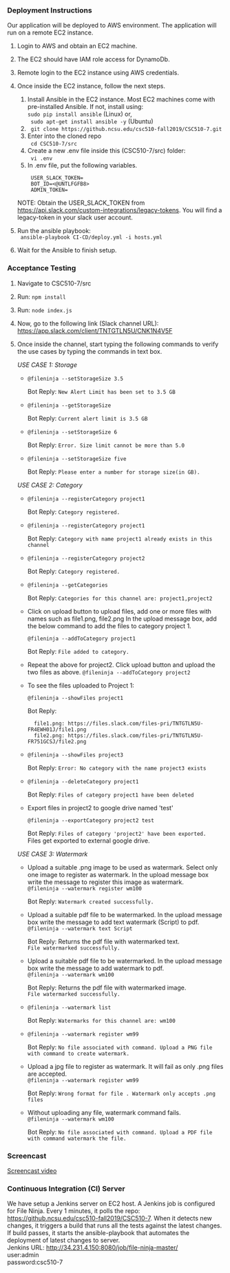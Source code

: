 ### Deployment Instructions

Our application will be deployed to AWS environment. The application will run on a remote EC2 instance. 
1. Login to AWS and obtain an EC2 machine. 
2. The EC2 should have IAM role access for DynamoDb. 
2. Remote login to the EC2 instance using AWS credentials. 

3. Once inside the EC2 instance, follow the next steps.
    1. Install Ansible in the EC2 instance. Most EC2 machines come with pre-installed Ansible. If not, install using:<br>
    ``` sudo pip install ansible ``` (Linux) or,<br>
    ``` sudo apt-get install ansible -y``` (Ubuntu)
    1. ``` git clone https://github.ncsu.edu/csc510-fall2019/CSC510-7.git```
    2. Enter into the cloned repo<br>
    ``` cd CSC510-7/src```
    3. Create a new .env file inside this (CSC510-7/src) folder:<br>
    ``` vi .env```
    4. In .env file, put the following variables.<br>
       ``` 
        USER_SLACK_TOKEN=
        BOT_ID=<@UNTLFGFB8>
        ADMIN_TOKEN=
        ```
    NOTE: Obtain the USER_SLACK_TOKEN from https://api.slack.com/custom-integrations/legacy-tokens. You will find a legacy-token
    in your slack user account.  
5. Run the ansible playbook:<br>
    ``` ansible-playbook CI-CD/deploy.yml -i hosts.yml```
6. Wait for the Ansible to finish setup.


### Acceptance Testing

1. Navigate to CSC510-7/src
2. Run:
    ``npm install``
3. Run:
    ``node index.js``
4. Now, go to the following link (Slack channel URL): <br>
https://app.slack.com/client/TNTGTLN5U/CNK1N4V5F

5. Once inside the channel, start typing the following commands to
verify the use cases by typing the commands in text box.

    *USE CASE 1: Storage*
    
    - ``@fileninja --setStorageSize 3.5``
    
        Bot Reply: ``New Alert Limit has been set to 3.5 GB``
        
    - ``@fileninja --getStorageSize``
    
        Bot Reply: ``Current alert limit is 3.5 GB``
        
    - ``@fileninja --setStorageSize 6``
        
        Bot Reply: ``Error. Size limit cannot be more than 5.0``
        
    - ``@fileninja --setStorageSize five``
        
        Bot Reply: ``Please enter a number for storage size(in GB).``
        
    *USE CASE 2: Category*
    
    - ``@fileninja --registerCategory project1``
    
        Bot Reply: ``Category registered.``
    - ``@fileninja --registerCategory project1``
    
        Bot Reply:
        ``Category with name project1 already exists in this channel``
    - ``@fileninja --registerCategory project2``
    
        Bot Reply: ``Category registered.``
        
    - ``@fileninja --getCategories``
    
        Bot Reply: 
        ``Categories for this channel are: project1,project2``
        
    - Click on upload button to upload files, add one or more files with names such as file1.png, file2.png
      In the upload message box, add the below command to add the files to category project 1.<br>
    
        ``@fileninja --addToCategory project1``
        
        Bot Reply:
        ``File added to category.``
    - Repeat the above for project2. Click upload button and upload the two files as above.
          ``@fileninja --addToCategory project2``
    - To see the files uploaded to Project 1:
    
        ``@fileninja --showFiles project1``
        
        Bot Reply:
        
        ```
          file1.png: https://files.slack.com/files-pri/TNTGTLN5U-FR4EWH01J/file1.png
          file2.png: https://files.slack.com/files-pri/TNTGTLN5U-FR751GCSJ/file2.png
        ```
    - ``@fileninja --showFiles project3``
    
        Bot Reply: ``Error: No category with the name project3 exists``
        
    - ``@fileninja --deleteCategory project1 ``
    
        Bot Reply: ``Files of category project1 have been deleted``
    -   Export files in project2 to google drive named 'test'
    
        ``@fileninja --exportCategory project2 test ``
        
        Bot Reply: ``Files of category 'project2' have been exported.``<br>
        Files get exported to external google drive.
        
    *USE CASE 3: Watermark*
    
    -  Upload a suitable .png image to be used as watermark. Select only one image to register as watermark. In the upload message box write the message to
    register this image as watermark.<br>
        ``@fileninja --watermark register wm100``
   
        Bot Reply: ``Watermark created successfully.``
        
    - Upload a suitable pdf file to be watermarked. In the upload message box write the message to
    add text watermark (Script) to pdf.<br>
      ``@fileninja --watermark text Script``
       
       Bot Reply: Returns the pdf file with watermarked text.<br>
       ``File watermarked successfully.``
    - Upload a suitable pdf file to be watermarked. In the upload message box write the message to
    add watermark to pdf.<br>
    ``@fileninja --watermark wm100``
       
       Bot Reply: Returns the pdf file with watermarked image.<br>
       ``File watermarked successfully.``
       
    - ``@fileninja --watermark list``
       
       Bot Reply: ``Watermarks for this channel are: wm100``
    
    - ``@fileninja --watermark register wm99``
       
       Bot Reply: ``No file associated with command. Upload a PNG file with command to create watermark.``
   
    - Upload a jpg file to register as watermark. It will fail as only .png files are accepted.<br>
        ``@fileninja --watermark register wm99``
       
       Bot Reply: ``Wrong format for file . Watermark only accepts .png files``

    - Without uploading any file, watermark command fails.<br>
        ``@fileninja --watermark wm100``
       
       Bot Reply: ``No file associated with command. Upload a PDF file with command watermark the file.`` 
      
### Screencast

[Screencast video](https://drive.google.com/open?id=1IZliBJ0fsQbgEFl-Zs3dY2j4Mru1YqcX)

    
### Continuous Integration (CI) Server

We have setup a Jenkins server on EC2 host. A Jenkins job is configured for File Ninja. Every 1 minutes, it polls the repo: https://github.ncsu.edu/csc510-fall2019/CSC510-7. When it detects new changes, it triggers a build that runs all the tests against the latest changes. If build passes, it starts the ansible-playbook that automates the deployment of latest changes to server. <br>
Jenkins URL: http://34.231.4.150:8080/job/file-ninja-master/<br>
user:admin<br>
password:csc510-7




